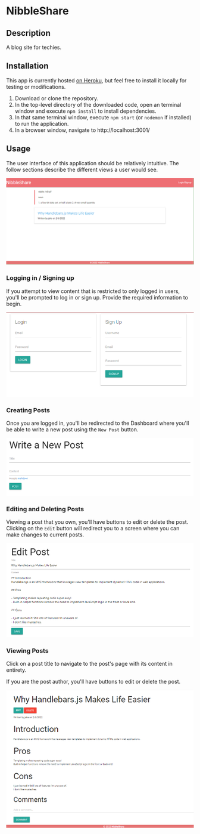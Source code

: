 # NibbleShare

## Description

A blog site for techies.

## Installation

This app is currently hosted [on Heroku](https://rocky-inlet-01788.herokuapp.com/), but feel free to install it locally for testing or modifications.

1. Download or clone the repository.
2. In the top-level directory of the downloaded code, open an terminal window and execute `npm install` to install dependencies.
3. In that same terminal window, execute `npm start` (or `nodemon` if installed) to run the application.
4. In a browser window, navigate to http://localhost:3001/

## Usage

The user interface of this application should be relatively intuitive. The follow sections describe the different views a user would see.

![the homepage](/assets/images/screenshot.PNG)

### Logging in / Signing up

If you attempt to view content that is restricted to only logged in users, you'll be prompted to log in or sign up. Provide the required information to begin.

![login / signup page](/assets/images/login-signup.PNG)

### Creating Posts

Once you are logged in, you'll be redirected to the Dashboard where you'll be able to write a new post using the `New Post` button.

![writing a new post](/assets/images/new-post.PNG)

### Editing and Deleting Posts

Viewing a post that you own, you'll have buttons to edit or delete the post. Clicking on the `Edit` button will redirect you to a screen where you can make changes to current posts.

![editing a post](/assets/images/edit-post.PNG)

### Viewing Posts

Click on a post title to navigate to the post's page with its content in entirety.

If you are the post author, you'll have buttons to edit or delete the post.

![a single post's page](/assets/images/post.PNG)
